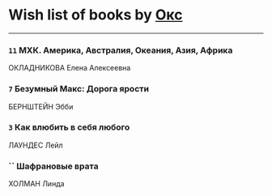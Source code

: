 # Wish list of books by [Окс](http://www.knigopis.com/#/user/books?u=102536471289425216982-google)
---

### `11` МХК. Америка, Австралия, Океания, Азия, Африка
ОКЛАДНИКОВА Елена Алексеевна

### `7` Безумный Макс: Дорога ярости
БЕРНШТЕЙН Эбби

### `3` Как влюбить в себя любого
ЛАУНДЕС Лейл

### `` Шафрановые врата
ХОЛМАН Линда

